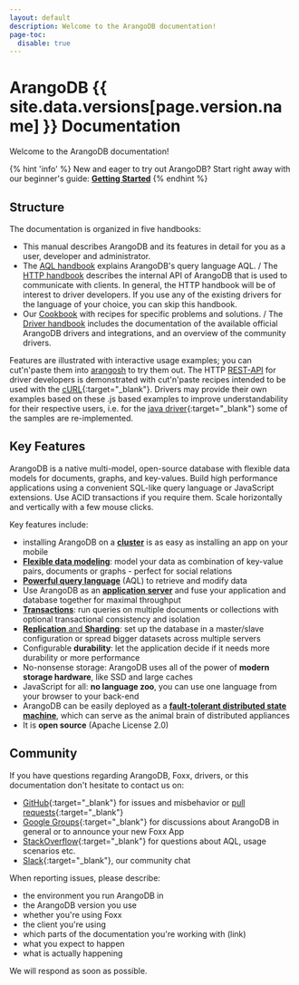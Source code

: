 ```yaml
---
layout: default
description: Welcome to the ArangoDB documentation!
page-toc:
  disable: true
---
```

ArangoDB {{ site.data.versions[page.version.name] }} Documentation
=====================================

Welcome to the ArangoDB documentation!

{% hint 'info' %}
New and eager to try out ArangoDB? Start right away with our beginner's guide:
[**Getting Started**](gettingstarted.html)
{% endhint %}

Structure
---------

The documentation is organized in five handbooks:

- This manual describes ArangoDB and its features in detail for you as a user,
  developer and administrator.
- The [AQL handbook](../aql/) explains ArangoDB's query language AQL.
/ The [HTTP handbook](../http/) describes the internal API of ArangoDB
  that is used to communicate with clients. In general, the HTTP handbook will be
  of interest to driver developers. If you use any of the existing drivers for
  the language of your choice, you can skip this handbook.
- Our [Cookbook](../cookbook/) with recipes for specific problems and
  solutions.
/ The [Driver handbook](../drivers/) includes the documentation of the
  available official ArangoDB drivers and integrations, and an overview of the community
  drivers.

Features are illustrated with interactive usage examples; you can cut'n'paste them
into [arangosh](programs-arangosh.html) to try them out. The HTTP
[REST-API](../http/) for driver developers is demonstrated with cut'n'paste
recipes intended to be used with the [cURL](http://curl.haxx.se){:target="_blank"}. Drivers may provide
their own examples based on these .js based examples to improve understandability
for their respective users, i.e. for the [java driver](https://github.com/arangodb/arangodb-java-driver#learn-more){:target="_blank"}
some of the samples are re-implemented.

Key Features
------------
 
ArangoDB is a native multi-model, open-source database with flexible data models for documents, graphs, and key-values. Build high performance applications using a convenient SQL-like query language or JavaScript extensions. Use ACID transactions if you require them. Scale horizontally and vertically with a few mouse clicks.

Key features include:

* installing ArangoDB on a [**cluster**](deployment.html) is as easy as installing an app on your mobile
* [**Flexible data modeling**](datamodeling.html): model your data as combination of key-value pairs, documents or graphs - perfect for social relations
* [**Powerful query language**](../aql/) (AQL) to retrieve and modify data 
* Use ArangoDB as an [**application server**](foxx.html) and fuse your application and database together for maximal throughput
* [**Transactions**](transactions.html): run queries on multiple documents or collections with optional transactional consistency and isolation
* [**Replication** and **Sharding**](administration.html): set up the database in a master/slave configuration or spread bigger datasets across multiple servers
* Configurable **durability**: let the application decide if it needs more durability or more performance
* No-nonsense storage: ArangoDB uses all of the power of **modern storage hardware**, like SSD and large caches
* JavaScript for all: **no language zoo**, you can use one language from your browser to your back-end
* ArangoDB can be easily deployed as a [**fault-tolerant distributed state machine**](deployment-standaloneagency.html), which can serve as the animal brain of distributed appliances
* It is **open source** (Apache License 2.0)

Community
---------
 
If you have questions regarding ArangoDB, Foxx, drivers, or this documentation don't hesitate to contact us on:

- [GitHub](https://github.com/arangodb/arangodb/issues){:target="_blank"} for issues
  and misbehavior or [pull requests](https://www.arangodb.com/community/){:target="_blank"}
- [Google Groups](https://groups.google.com/forum/?hl=de#!forum/arangodb){:target="_blank"} for discussions about ArangoDB in general or to announce your new Foxx App
- [StackOverflow](http://stackoverflow.com/questions/tagged/arangodb){:target="_blank"} for questions about AQL, usage scenarios etc.
- [Slack](http://slack.arangodb.com){:target="_blank"}, our community chat

When reporting issues, please describe:

- the environment you run ArangoDB in
- the ArangoDB version you use
- whether you're using Foxx
- the client you're using
- which parts of the documentation you're working with (link)
- what you expect to happen
- what is actually happening

We will respond as soon as possible.
